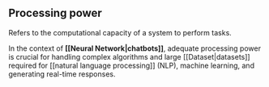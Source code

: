 ## **Processing power**

Refers to the computational capacity of a system to perform tasks.

In the context of **[[Neural Network|chatbots]]**, adequate processing power is crucial for handling complex algorithms and large [[Dataset|datasets]] required for [[natural language processing]] (NLP), machine learning, and generating real-time responses.

